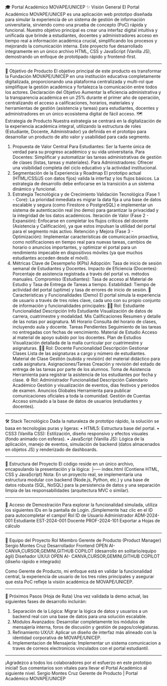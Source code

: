 🎓 Portal Académico MOVAPE/UNICEP
✨ Visión General
El Portal Académico MOVAPE/UNICEP es una aplicación web prototipo diseñada para simular la experiencia de un sistema de gestión de información universitaria, sirviendo como una prueba de concepto (PoC) rápida y funcional. Nuestro objetivo principal es crear una interfaz digital intuitiva y unificada que brinde a estudiantes, docentes y administradores acceso en tiempo real a información académica crucial, simplificando los procesos y mejorando la comunicación interna.
Este proyecto fue desarrollado íntegramente en un único archivo HTML, CSS y JavaScript (Vanilla JS), demostrando un enfoque de prototipado rápido y frontend-first.
________________________________________
🎯 Objetivo de Producto
El objetivo principal de este producto es transformar la Fundación MOVAPE/UNICEP en una institución educativa completamente digitalizada, proporcionando una plataforma centralizada y multi-rol que simplifique la gestión académica y fortalezca la comunicación entre todos los actores.
Declaración del Objetivo
Aumentar la eficiencia administrativa y la transparencia académica en un 25% durante el primer año de operación, centralizando el acceso a calificaciones, horarios, materiales y herramientas de gestión (asistencia y tareas) para estudiantes, docentes y administradores en un único ecosistema digital de fácil acceso.
🗺️ Estrategia de Producto
Nuestra estrategia se centrará en la digitalización de la experiencia académica integral, utilizando la estructura de roles (Estudiante, Docente, Administrador) ya definida en el prototipo para desarrollar un producto de alto valor y usabilidad para cada segmento.
1. Propuesta de Valor Central
   Para Estudiantes: Ser la fuente única de verdad para su progreso académico y su vida universitaria.
   Para Docentes: Simplificar y automatizar las tareas administrativas de gestión de clases (listas, tareas y materiales).
   Para Administradores: Ofrecer una visibilidad completa del ciclo educativo y la actividad institucional.
2. Segmentación de la Experiencia y Roadmap
  El prototipo actual (HTML/CSS/JS con datos fijos) valida la interfaz y los flujos básicos. La estrategia de desarrollo debe enfocarse en la transición a un sistema dinámico y funcional.
3. Estrategia Tecnológica y de Crecimiento
   Validación Tecnológica (Fase 1 - Core): La prioridad inmediata es migrar la data fija a una base de datos escalable y segura (como Firestore o PostgreSQL) e implementar un sistema de autenticación real (no demo) para garantizar la privacidad y la integridad de los datos académicos.
  Iteración de Valor (Fase 2 - Expansión): Enfocarse en completar los flujos críticos del docente (Asistencia y Calificación), ya que estos impulsan la utilidad del portal para el segmento más activo.
  Retención y Mejora (Fase 3 - Optimización): Implementar características de comunicación proactiva, como notificaciones en tiempo real para nuevas tareas, cambios de horario o anuncios importantes, y optimizar el portal para un rendimiento impecable en dispositivos móviles (ya que muchos estudiantes acceden desde el móvil).
4. Métricas Clave de Desempeño (KPIs)
   Adopción: Tasa de inicio de sesión semanal de Estudiantes y Docentes.
   Impacto de Eficiencia (Docentes): Porcentaje de asistencia registrada a través del portal vs. métodos manuales.
   Compromiso (Estudiantes): Tasa de acceso al Material de Estudio y Tasa de Entrega de Tareas a tiempo.
   Estabilidad: Tiempo de actividad del portal (uptime) y tasa de errores de inicio de sesión.
🚀 Características y Funcionalidades (Demo)
El portal simula la experiencia de usuario a través de tres roles clave, cada uno con su propio conjunto de información y funcionalidades principales:
🧑‍🎓 Rol: Estudiante
Funcionalidad	Descripción
Info Estudiante	Visualización de datos de carrera, cuatrimestre y modalidad.
Mis Calificaciones	Resumen y detalle de las notas por asignatura.
Mi Horario	Consulta del horario de clases, incluyendo aula y docente.
Tareas Pendientes	Seguimiento de las tareas no entregadas con fechas de vencimiento.
Material de Estudio	Acceso al material de apoyo subido por los docentes.
Plan de Estudios	Visualización detallada de la malla curricular por cuatrimestre y asignaturas.
🧑‍🏫 Rol: Docente
Funcionalidad	Descripción
Gestionar Clases	Lista de las asignaturas a cargo y número de estudiantes.
Material de Clase	Gestión (subida y revisión) del material didáctico para cada asignatura.
Asignaciones/Tareas	Creación y revisión del estado de entrega de las tareas por parte de los alumnos.
Toma de Asistencia	Herramienta para registrar la asistencia de los estudiantes por fecha y clase.
⚙️ Rol: Administrador
Funcionalidad	Descripción
Calendario Académico	Gestión y visualización de eventos, días festivos y periodos de examen.
Anuncios Globales	Herramienta para publicar comunicaciones oficiales a toda la comunidad.
Gestión de Cuentas	Acceso simulado a la base de datos de usuarios (estudiantes y docentes).
________________________________________
🛠️ Stack Tecnológico
Dada la naturaleza de prototipo rápido, la solución se basa en tecnologías puras y ligeras:
•	HTML5: Estructura base del portal.
•	CSS3 (Vanilla CSS): Estilización, diseño responsivo y efectos visuales (fondo animado con esferas).
•	JavaScript (Vanilla JS): Lógica de la aplicación, manejo de eventos, simulación de backend (datos almacenados en objetos JS) y renderizado de dashboards.
________________________________________
📂 Estructura del Proyecto
El código reside en un único archivo, encapsulando la presentación y la lógica:
├── index.html (Contiene HTML, CSS y JavaScript)
Nota: En un proyecto real, se implementaría una estructura modular con backend (Node.js, Python, etc.) y una base de datos robusta (SQL, NoSQL) para la persistencia de datos y una separación limpia de las responsabilidades (arquitectura MVC o similar).
________________________________________
🔑 Acceso de Demostración
Para explorar la funcionalidad simulada, utiliza los siguientes IDs en la pantalla de Login. ¡Simplemente haz clic en el ID para autocompletar el campo!
Rol	ID de Usuario
Administrador	ADM-2024-001
Estudiante	EST-2024-001
Docente	PROF-2024-101
Exportar a Hojas de cálculo
________________________________________
👤 Equipo del Proyecto
Rol	Miembro
Gerente de Producto (Product Manager)	Sergio Montes Cruz
Desarrollador Frontend	OPEN AI-CANVA,CURSOR,GEMINI,GITHUB COPILOT (desarrollo en solitario/equipo ágil)
Diseñador UX/UI	OPEN AI- CANVA,CURSOR,GEMINI,GITHUB COPILOT (diseño rápido e integrado)

Como Gerente de Producto, mi enfoque está en validar la funcionalidad central, la experiencia de usuario de los tres roles principales y asegurar que esta PoC refleje la visión académica de MOVAPE/UNICEP.
________________________________________
💬 Próximos Pasos (Hoja de Ruta)
Una vez validada la demo actual, las siguientes fases de desarrollo incluirán:
1.	Separación de la Lógica: Migrar la lógica de datos y usuarios a un backend real con una base de datos para una solución escalable.
2.	Módulos Avanzados: Desarrollar completamente los módulos de mensajería interna, foros de discusión y gestión de pagos/colegiaturas.
3.	Refinamiento UX/UI: Aplicar un diseño de interfaz más alineado con la identidad corporativa de MOVAPE/UNICEP.
4.	Implementacion de Mensajeria: Implementar un sistema comunicacion a traves de correos electronicos vinculados con el portal estudiantil.
________________________________________
¡Agradezco a todos los colaboradores por el esfuerzo en este prototipo inicial! Sus comentarios son vitales para llevar el Portal Académico al siguiente nivel.
Sergio Montes Cruz Gerente de Producto | Portal Académico MOVAPE/UNICEP



